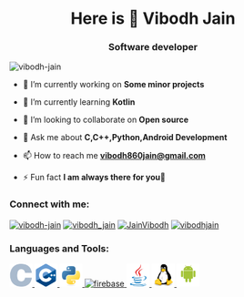 <h1 align="center">Here is 👋 Vibodh Jain</h1>
<h3 align="center">Software developer</h3>

<p align="left"> <img src="https://komarev.com/ghpvc/?username=vibodh-jain&label=Profile%20views&color=0e75b6&style=flat" alt="vibodh-jain" /> </p>


- 🔭 I’m currently working on **Some minor projects**

- 🌱 I’m currently learning **Kotlin**

- 👯 I’m looking to collaborate on **Open source**

- 💬 Ask me about **C,C++,Python,Android Development**

- 📫 How to reach me **vibodh860jain@gmail.com** 

- ⚡ Fun fact **I am always there for you🙂**

<h3 align="left">Connect with me:</h3>
<p align="left">
 <a href="https://www.linkedin.com/in/vibodh-jain/" target="blank"><img align="center" src="https://cdn.jsdelivr.net/npm/simple-icons@3.0.1/icons/linkedin.svg" alt="vibodh-jain" height="30" width="40" /></a>
 <a href="https://www.instagram.com/vibodh_jain/" target="blank"><img align="center" src="https://cdn.jsdelivr.net/npm/simple-icons@3.0.1/icons/instagram.svg" alt="vibodh_jain" height="30" width="40" /></a>
 <a href="https://twitter.com/JainVibodh" target="blank"><img align="center" src="https://cdn.jsdelivr.net/npm/simple-icons@3.0.1/icons/twitter.svg" alt="JainVibodh" height="30" width="40" /></a> 
<a href="https://www.facebook.com/vibodh.jain.4/" target="blank"><img align="center" src="https://cdn.jsdelivr.net/npm/simple-icons@3.0.1/icons/facebook.svg" alt="vibodhjain" height="30" width="40" /></a>
</p>

<h3 align="left">Languages and Tools:</h3>
<p align="left"> <a href="https://www.cprogramming.com/" target="_blank"> <img src="https://raw.githubusercontent.com/devicons/devicon/master/icons/c/c-original.svg" alt="c" width="40" height="40"/> </a> <a href="https://www.w3schools.com/cpp/" target="_blank"> <img src="https://raw.githubusercontent.com/devicons/devicon/master/icons/cplusplus/cplusplus-original.svg" alt="cplusplus" width="40" height="40"/> </a> <a href="https://www.python.org" target="_blank"> <img src="https://raw.githubusercontent.com/devicons/devicon/master/icons/python/python-original.svg" alt="python" width="40" height="40"/> </a> <a href="https://firebase.google.com/" target="_blank"> <img src="https://www.vectorlogo.zone/logos/firebase/firebase-icon.svg" alt="firebase" width="40" height="40"/> </a> <a href="https://www.java.com" target="_blank"> <img src="https://raw.githubusercontent.com/devicons/devicon/master/icons/java/java-original.svg" alt="java" width="40" height="40"/> </a> <a href="https://www.linux.org/" target="_blank"> <img src="https://raw.githubusercontent.com/devicons/devicon/master/icons/linux/linux-original.svg" alt="linux" width="40" height="40"/> <a href="https://developer.android.com" target="_blank"> <img src="https://raw.githubusercontent.com/devicons/devicon/master/icons/android/android-original-wordmark.svg" alt="android" width="40" height="40"/> </a> </p> 

